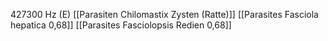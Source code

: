 427300 Hz (E)
[[Parasiten Chilomastix Zysten (Ratte)]]
[[Parasites Fasciola hepatica 0,68]]
[[Parasites Fasciolopsis Redien 0,68]]